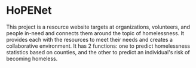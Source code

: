 # HoPENet
This project is a resource website targets at organizations, volunteers, and people in-need and connects them around the topic of homelessness. 
It provides each with the resources to meet their needs and creates a collaborative environment. 
It has 2 functions: one to predict homelessness statistics based on counties, and the other to predict an individual's risk of becoming homeless.
